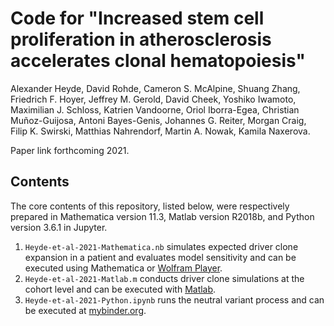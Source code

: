 # Code for "Increased stem cell proliferation in atherosclerosis accelerates clonal hematopoiesis"

Alexander Heyde, David Rohde, Cameron S. McAlpine, Shuang Zhang, Friedrich F. Hoyer, Jeffrey M. Gerold, David Cheek, Yoshiko Iwamoto, Maximilian J. Schloss, Katrien Vandoorne, Oriol Iborra-Egea, Christian Muñoz-Guijosa, Antoni Bayes-Genis, Johannes G. Reiter, Morgan Craig, Filip K. Swirski, Matthias Nahrendorf, Martin A. Nowak, Kamila Naxerova. 

Paper link forthcoming 2021.

Contents
--------------

The core contents of this repository, listed below, were respectively prepared in Mathematica version 11.3, Matlab version R2018b, and Python version 3.6.1 in Jupyter.
1. `Heyde-et-al-2021-Mathematica.nb` simulates expected driver clone expansion in a patient and evaluates model sensitivity and can be executed using Mathematica or [Wolfram Player](https://www.wolfram.com/player/).
2. `Heyde-et-al-2021-Matlab.m` conducts driver clone simulations at the cohort level and can be executed with [Matlab](https://www.mathworks.com/products/matlab.html).
3. `Heyde-et-al-2021-Python.ipynb` runs the neutral variant process and can be executed at [mybinder.org](https://gesis.mybinder.org/binder/v2/gh/AlexHeyde/clonal-hematopoiesis/1a2a2d002afdd8b84c27b52b105bf770b686fd26).
